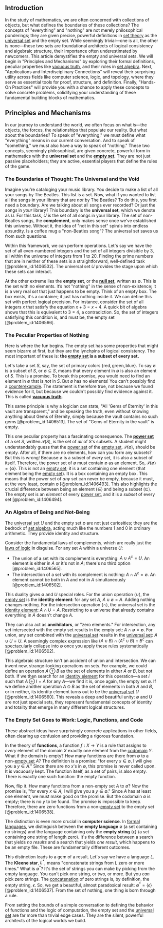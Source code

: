 ## Introduction
In the study of mathematics, we are often concerned with collections of objects, but what defines the boundaries of these collections? The concepts of "everything" and "nothing" are not merely philosophical ponderings; they are given precise, powerful definitions in [set theory](@article_id:137289) as the [universal set](@article_id:263706) and the empty set. While seemingly trivial—one is all, the other is none—these two sets are foundational architects of logical consistency and algebraic structure, their importance often underestimated by newcomers. This article demystifies the empty and universal sets. We will begin in "Principles and Mechanisms" by exploring their formal definitions, peculiar properties like [vacuous truth](@article_id:261530), and their roles in [set algebra](@article_id:263717). Next, "Applications and Interdisciplinary Connections" will reveal their surprising utility across fields like computer science, logic, and topology, where they serve as essential tools for proof, structure, and definition. Finally, "Hands-On Practices" will provide you with a chance to apply these concepts to solve concrete problems, solidifying your understanding of these fundamental building blocks of mathematics.

## Principles and Mechanisms

In our journey to understand the world, we often focus on what *is*—the objects, the forces, the relationships that populate our reality. But what about the boundaries? To speak of "everything," we must define what "everything" means in our current conversation. And to speak of "something," we must also have a way to speak of "nothing." These two concepts, seemingly philosophical, are given concrete, powerful form in mathematics with the **universal set** and the **[empty set](@article_id:261452)**. They are not just passive placeholders; they are active, essential players that define the rules of the game.

### The Boundaries of Thought: The Universal and the Void

Imagine you're cataloging your music library. You decide to make a list of all your songs by The Beatles. This list is a set. Now, what if you wanted to list all the songs in your library that are *not* by The Beatles? To do this, you first need a boundary. Are we talking about all songs ever recorded? Or just the songs in *your* library? This boundary is the **universal set**, which we denote as $U$. For this task, $U$ is the set of all songs in your library. The set of non-Beatles songs, the **complement**, only makes sense once we've established this universe. Without it, the idea of "not in this set" spirals into endless absurdity. Is a coffee mug a "non-Beatles song"? The universal set saves us from such questions.

Within this framework, we can perform operations. Let's say we have the set of all even-numbered integers and the set of all integers divisible by 3, all within the universe of integers from 1 to 20. Finding the prime numbers that are in neither of these sets is a straightforward, well-defined task [@problem_id:1406532]. The universal set $U$ provides the stage upon which these sets can interact.

At the other extreme lies the **empty set**, or the **[null set](@article_id:144725)**, written as $\emptyset$. This is the set with no elements. It’s not "nothing" in the sense of non-existence; it is a very real *set* that just happens to be empty. Think of an empty box. The box exists, it's a container; it just has nothing inside it. We can define this set with perfect logical precision. For instance, consider the set of all integers $x$ that satisfy the equation $x + 3 = x + 4$. A quick bit of algebra shows that this is equivalent to $3=4$, a contradiction. So, the set of integers satisfying this condition is, and must be, the empty set [@problem_id:1406566].

### The Peculiar Properties of Nothing

Here is where the fun begins. The empty set has some properties that might seem bizarre at first, but they are the lynchpins of logical consistency. The most important of these is: **the [empty set](@article_id:261452) is a subset of every set.**

Let's take a set $S$, say, the set of primary colors $\{ \text{red}, \text{green}, \text{blue} \}$. To say $\emptyset$ is a subset of $S$, or $\emptyset \subseteq S$, means that every element in $\emptyset$ is also an element of $S$. This is a promise. To break this promise, you would need to find an element in $\emptyset$ that is *not* in $S$. But $\emptyset$ has no elements! You can't possibly find a [counterexample](@article_id:148166). The statement is therefore true, not because we found evidence for it, but because we couldn't possibly find evidence against it. This is called **[vacuous truth](@article_id:261530)**.

This same principle is why a logician can state, "All 'Gems of Eternity' in this vault are transparent," and be speaking the truth, even without knowing anything about Gems of Eternity, simply because the vault contains no such gems [@problem_id:1406513]. The set of "Gems of Eternity in the vault" is empty.

This one peculiar property has a fascinating consequence. The **[power set](@article_id:136929)** of a set $S$, written $\mathcal{P}(S)$, is the set of *all* of $S$'s subsets. A student might understandably guess that the [power set](@article_id:136929) of the [empty set](@article_id:261452), $\mathcal{P}(\emptyset)$, should be empty. After all, if there are no elements, how can you form any subsets? But this is wrong! Because $\emptyset$ is a subset of *every* set, it is also a subset of itself. Therefore, the power set of $\emptyset$ must contain $\emptyset$ as an element. So, $\mathcal{P}(\emptyset) = \{\emptyset\}$. This is not an [empty set](@article_id:261452); it is a set containing one element (that element being the [empty set](@article_id:261452)). It is a box containing an empty box. This means that the power set of *any* set can never be empty, because it must, at the very least, contain $\emptyset$ [@problem_id:1406493]. This also highlights the crucial difference between being an element ($\in$) and being a subset ($\subseteq$). The empty set is an *element* of every [power set](@article_id:136929), and it is a *subset* of every set [@problem_id:1406494].

### An Algebra of Being and Not-Being

The [universal set](@article_id:263706) $U$ and the empty set $\emptyset$ are not just curiosities; they are the bedrock of [set algebra](@article_id:263717), acting much like the numbers 1 and 0 in ordinary arithmetic. They provide identity and structure.

Consider the fundamental laws of complements, which are really just the [laws of logic](@article_id:261412) in disguise. For any set $A$ within a universe $U$:
- The union of a set with its complement is everything: $A \cup A^c = U$. An element is either in $A$ or it's not in $A$; there's no third option [@problem_id:1406565].
- The intersection of a set with its complement is nothing: $A \cap A^c = \emptyset$. An element cannot be both in $A$ and not in $A$ simultaneously [@problem_id:1406502].

This duality gives $\emptyset$ and $U$ special roles. For the union operation ($\cup$), the [empty set](@article_id:261452) is the **identity element**: for any set $A$, $A \cup \emptyset = A$. Adding nothing changes nothing. For the intersection operation ($\cap$), the universal set is the [identity element](@article_id:138827): $A \cap U = A$. Restricting to a universe that already contains everything in $A$ doesn't change $A$.

They can also act as **annihilators**, or "zero elements." For intersection, any set intersected with the empty set results in the empty set: $A \cap \emptyset = \emptyset$. For union, any set combined with the [universal set](@article_id:263706) results in the [universal set](@article_id:263706): $A \cup U = U$. A seemingly complex expression like $(A \cup B) \cap (A^c \cup B) \cap B^c$ can spectacularly collapse into $\emptyset$ once you apply these rules systematically [@problem_id:1406502].

This algebraic structure isn't an accident of union and intersection. We can invent new, strange-looking operations on sets. For example, we could define an operation $A \oplus B$ as the set of elements in either $A$ or $B$, but not both. If we then search for an [identity element](@article_id:138827) for this operation—a set $I$ such that $A \oplus I = A$ for any $A$—we find it is, once again, the empty set $\emptyset$. If we define another operation $A \odot B$ as the set of elements in both $A$ and $B$, or in neither, its identity element turns out to be the [universal set](@article_id:263706) $U$ [@problem_id:1406560]. This reveals a deep and beautiful unity: $\emptyset$ and $U$ are not just special sets, they represent fundamental concepts of identity and totality that emerge in many different logical structures.

### The Empty Set Goes to Work: Logic, Functions, and Code

These abstract ideas have surprisingly concrete applications in other fields, often clearing up confusion and providing a rigorous foundation.

In the theory of **functions**, a function $f: X \to Y$ is a rule that assigns to *every* element of the domain $X$ exactly one element from the [codomain](@article_id:138842) $Y$. What if the domain is empty? How many functions are there from $\emptyset$ to a non-[empty set](@article_id:261452) $A$? The definition is a promise: "for every $x \in \emptyset$, I will give you a $y \in A$." Since there are no $x$'s in $\emptyset$, this promise is never called upon. It is vacuously kept. The function itself, as a set of pairs, is also empty. There is exactly one such function: the empty function.

Now, flip it. How many functions from a non-empty set $A$ to $\emptyset$? Now the promise is, "for every $x \in A$, I will give you a $y \in \emptyset$." Since $A$ has at least one element, we must make good on the promise. But the codomain $\emptyset$ is empty; there is no $y$ to be found. The promise is impossible to keep. Therefore, there are zero functions from a non-[empty set](@article_id:261452) to the empty set [@problem_id:1406538].

The distinction is even more crucial in **computer science**. In [formal languages](@article_id:264616), we distinguish between the **empty language** $\emptyset$ (a set containing no strings) and the language containing only the **empty string** $\{\epsilon\}$ (a set containing one string of length zero). It's the difference between a search that yields *no results* and a search that yields *one result*, which happens to be an empty file. These are fundamentally different outcomes.

This distinction leads to a gem of a result. Let's say we have a language $L$. The **Kleene star**, $L^*$, means "concatenate strings from $L$ zero or more times." What is $\emptyset^*$? It's the set of strings you can make by picking from the empty language. You can't pick one string, or two, or more. But you *can* pick zero strings. The [concatenation](@article_id:136860) of zero strings is, by definition, the empty string, $\epsilon$. So, we get a beautiful, almost paradoxical result: $\emptyset^* = \{\epsilon\}$ [@problem_id:1406537]. From the set of nothing, one thing is born through a rule.

From setting the bounds of a simple conversation to defining the behavior of functions and the logic of computation, the empty set and the [universal set](@article_id:263706) are far more than trivial edge cases. They are the silent, powerful architects of the logical worlds we build.